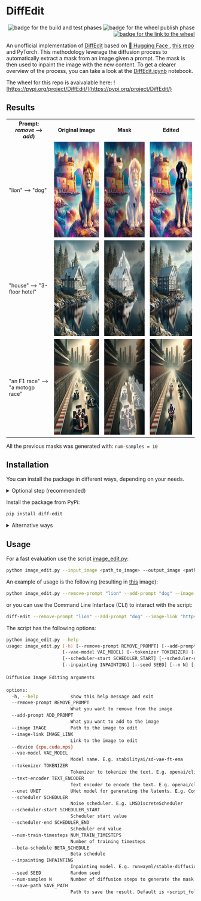# DiffEdit

<div>
         <p align="right">
                  <img src="https://github.com/Gennaro-Farina/DiffEdit/actions/workflows/build-and-test.yml/badge.svg" alt="badge for the build and test phases" />
                  <img src="https://github.com/Gennaro-Farina/DiffEdit/actions/workflows/publish-wheel-pypi.yml/badge.svg" alt="badge for the wheel publish phase" />
                  <a href="https://pypi.org/project/DiffEdit/">
                           <img src="https://img.shields.io/pypi/wheel/DiffEdit?style=flat&logo=PyPI&logoColor=%23969DA5&labelColor=%23353B43&color=%230073b7" alt="badge for the link to the wheel" />
                  </a>
         </p>
</div>


An unofficial implementation of <a href="https://arxiv.org/abs/2210.11427"> DiffEdit</a> based on <a href="https://huggingface.co"> 🤗 Hugging Face </a>, <a href="https://github.com/johnrobinsn/diffusion_experiments/blob/main/DiffEdit.ipynb"> this repo</a> and PyTorch.
This methodology leverage the diffusion process to automatically extract a mask from an image given a prompt. The mask is then used to inpaint the image with the new content.
To get a clearer overview of the process, you can take a look at the <a href="https://github.com/Gennaro-Farina/diffusion-nbs/blob/master/DiffEdit.ipynb"> DiffEdit.ipynb</a> notebook.

The wheel for this repo is avaivalable here: ![https://pypi.org/project/DiffEdit/](https://pypi.org/project/DiffEdit/)

## Results

<table>
<head>
<th> Prompt: <i>remove</i> ⟶ <i>add</i>)</th><th>Original image</th> <th>Mask</th> <th>Edited</th>
</head>
<body>
<tr>
<td>"lion" ⟶ "dog"</td>
<td><img src="static/ai_gen_lion.jpeg" width="256" height="256" alt="An AI generated lion"></td>
<td><img src="static/ai_gen_lion_mask.png" width="256" height="256" 
         alt="The mask of the image region containing the 'lion'"></td>
<td><img src="static/ai_gen_lion_result.png" width="256" height="256"
         alt="The edited image with the 'dog' instead of the 'lion'"></td>
</tr>
<tr>
<td>"house" ⟶ "3-floor hotel"</td>
<td><img src="static/ai_gen_house.jpeg" width="256" height="256" alt="An AI generated house"></td>
<td><img src="static/ai_gen_house_mask.png" width="256" height="256" 
         alt="The mask of the image region containing the 'house'"></td>
<td><img src="static/ai_gen_house_result.png" width="256" height="256"
         alt="The edited image with the '3-floor hotel' instead of the 'house'"></td>
</tr>
<tr>
<td>"an F1 race" ⟶ "a motogp race"</td>
<td><img src="static/ai_gen_f1.jpeg" width="256" height="256" alt="An AI generated image of an F1 competition"></td>
<td><img src="static/ai_gen_f1_mask.png" width="256" height="256" 
         alt="The mask of the image region containing the F1 cars"></td>
<td><img src="static/ai_gen_f1_result.png" width="256" height="256"
         alt="The edited image with the 'motogp' instead of the 'F1'"></td>
</tr>
</body>
</table>

All the previous masks was generated with: `num-samples = 10`

## Installation

You can install the package in different ways, depending on your needs.



<details>
  <summary> Optional step (recommended)</summary>
  
Create a virtual environment, to avoid conflicts with other packages. Here are some alternatives:

- with `venv`:
```bash
python -m venv venv
source venv/bin/activate
```

- with `poetry`:
```bash
poetry shell
```

- with `conda`:
```bash
conda create -n diff-edit python=3.10
conda activate diff-edit
```

</details>


Install the package from PyPi:
```bash
pip install diff-edit
```
<details>
    <summary> Alternative ways</summary>

Install the package from source:
```bash
poetry install
```

Install the package in editable mode, suggested for further development:
```bash
pip install -e .
```
</details>

## Usage

For a fast evaluation use the script <a href="https://github.com/Gennaro-Farina/DiffEdit/blob/main/src/diff_edit/examples/image_edit.py">image_edit.py</a>:

```bash
python image_edit.py --input_image <path_to_image> --output_image <path_to_output_image> --prompt <prompt>
```

An example of usage is the following (resulting in <a href="https://github.com/Gennaro-Farina/DiffEdit/blob/main/static/ai_gen_lion_result.png"> this</a> image):

```bash
python image_edit.py --remove-prompt "lion" --add-prompt "dog" --image-link "https://github.com/Gennaro-Farina/DiffEdit/blob/main/static/ai_gen_lion.jpeg" --num-samples 10
```

or you can use the Command Line Interface (CLI) to interact with the script:
    
```bash
diff-edit --remove-prompt "lion" --add-prompt "dog" --image-link "https://github.com/Gennaro-Farina/DiffEdit/blob/main/static/ai_gen_lion.jpeg" --num-samples 10
```

The script has the following options:
```bash
python image_edit.py --help
usage: image_edit.py [-h] [--remove-prompt REMOVE_PROMPT] [--add-prompt ADD_PROMPT] [--image IMAGE] [--image-link IMAGE_LINK] [--device {cpu,cuda,mps}]
                     [--vae-model VAE_MODEL] [--tokenizer TOKENIZER] [--text-encoder TEXT_ENCODER] [--unet UNET] [--scheduler SCHEDULER]
                     [--scheduler-start SCHEDULER_START] [--scheduler-end SCHEDULER_END] [--num-train-timesteps NUM_TRAIN_TIMESTEPS] [--beta-schedule BETA_SCHEDULE]
                     [--inpainting INPAINTING] [--seed SEED] [--n N] [--save-path SAVE_PATH]

Diffusion Image Editing arguments

options:
  -h, --help            show this help message and exit
  --remove-prompt REMOVE_PROMPT
                        What you want to remove from the image
  --add-prompt ADD_PROMPT
                        What you want to add to the image
  --image IMAGE         Path to the image to edit
  --image-link IMAGE_LINK
                        Link to the image to edit
  --device {cpu,cuda,mps}
  --vae-model VAE_MODEL
                        Model name. E.g. stabilityai/sd-vae-ft-ema
  --tokenizer TOKENIZER
                        Tokenizer to tokenize the text. E.g. openai/clip-vit-large-patch14
  --text-encoder TEXT_ENCODER
                        Text encoder to encode the text. E.g. openai/clip-vit-large-patch14
  --unet UNET           UNet model for generating the latents. E.g. CompVis/stable-diffusion-v1-4
  --scheduler SCHEDULER
                        Noise scheduler. E.g. LMSDiscreteScheduler
  --scheduler-start SCHEDULER_START
                        Scheduler start value
  --scheduler-end SCHEDULER_END
                        Scheduler end value
  --num-train-timesteps NUM_TRAIN_TIMESTEPS
                        Number of training timesteps
  --beta-schedule BETA_SCHEDULE
                        Beta schedule
  --inpainting INPAINTING
                        Inpainting model. E.g. runwayml/stable-diffusion-inpainting
  --seed SEED           Random seed
  --num-samples N       Number of diffusion steps to generate the mask
  --save-path SAVE_PATH
                        Path to save the result. Default is <script_folder>/result.png
```

